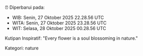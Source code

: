 ⏰ Diperbarui pada:
- WIB: Senin, 27 Oktober 2025 22.28.56 UTC
- WITA: Senin, 27 Oktober 2025 23.28.56 UTC
- WIT: Selasa, 28 Oktober 2025 00.28.56 UTC

Kutipan Inspiratif:
"Every flower is a soul blossoming in nature."


Kategori: nature

